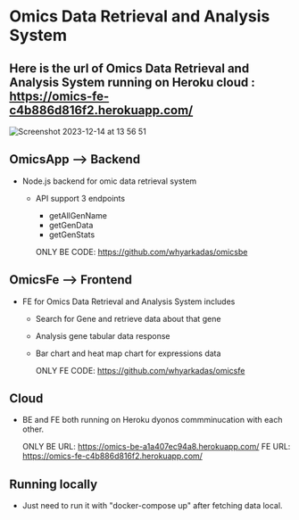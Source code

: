 
# Omics Data Retrieval and Analysis System

## Here is the url of Omics Data Retrieval and Analysis System running on Heroku cloud : https://omics-fe-c4b886d816f2.herokuapp.com/


![Screenshot 2023-12-14 at 13 56 51](https://github.com/whyarkadas/omics/assets/38353086/35f33986-5532-4499-bf01-392510615524)


## OmicsApp --> Backend

* Node.js backend for omic data retrieval system
  * API support 3 endpoints
    * getAllGenName
    * getGenData
    * getGenStats

    ONLY BE CODE: https://github.com/whyarkadas/omicsbe

## OmicsFe --> Frontend

* FE for Omics Data Retrieval and Analysis System includes
  * Search for Gene and retrieve data about that gene
  * Analysis gene tabular data response
  * Bar chart and heat map chart for expressions data

    ONLY FE CODE: https://github.com/whyarkadas/omicsfe

## Cloud

* BE and FE both running on Heroku dyonos commminucation with each other.

  ONLY BE URL: https://omics-be-a1a407ec94a8.herokuapp.com/
  FE URL: https://omics-fe-c4b886d816f2.herokuapp.com/

## Running locally

* Just need to run it with "docker-compose up" after fetching data local.
